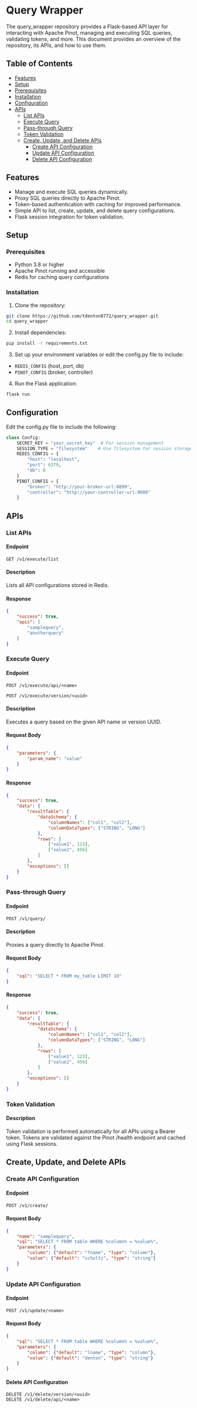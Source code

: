 # Query Wrapper
The query_wrapper repository provides a Flask-based API layer for interacting with Apache Pinot, managing and executing SQL queries, validating tokens, and more. This document provides an overview of the repository, its APIs, and how to use them.

## Table of Contents
- [Features](#features)
- [Setup](#setup)
- [Prerequisites](#prerequisites)
- [Installation](#installation)
- [Configuration](#configuration)
- [APIs](#apis)
  - [List APIs](#list-apis)
  - [Execute Query](#execute-query)
  - [Pass-through Query](#pass-through-query)
  - [Token Validation](#token-validation)
  - [Create, Update, and Delete APIs](#create-update-and-delete-apis)
    - [Create API Configuration](#create-api-configuration)
    - [Update API Configuration](#update-api-configuration)
    - [Delete API Configuration](#delete-api-configuration)


## Features
- Manage and execute SQL queries dynamically.
- Proxy SQL queries directly to Apache Pinot.
- Token-based authentication with caching for improved performance.
- Simple API to list, create, update, and delete query configurations.
- Flask session integration for token validation.

## Setup
### Prerequisites
- Python 3.8 or higher
- Apache Pinot running and accessible
- Redis for caching query configurations

### Installation
1. Clone the repository:

```bash
git clone https://github.com/tdenton8772/query_wrapper.git
cd query_wrapper
```

2. Install dependencies:

```bash
pip install -r requirements.txt
```

3. Set up your environment variables or edit the config.py file to include:

- `REDIS_CONFIG` (host, port, db)
- `PINOT_CONFIG` (broker, controller)

4. Run the Flask application:

```bash
flask run
```

## Configuration
Edit the config.py file to include the following:

```python
class Config:
    SECRET_KEY = "your_secret_key"  # For session management
    SESSION_TYPE = "filesystem"    # Use filesystem for session storage
    REDIS_CONFIG = {
        "host": "localhost",
        "port": 6379,
        "db": 0
    }
    PINOT_CONFIG = {
        "broker": "http://your-broker-url:8099",
        "controller": "http://your-controller-url:9000"
    }
```

## APIs
### List APIs
#### Endpoint
```http
GET /v1/execute/list
```

#### Description
Lists all API configurations stored in Redis.

#### Response
```json
{
    "success": true,
    "apis": [
        "samplequery",
        "anotherquery"
    ]
}
```

### Execute Query
#### Endpoint
```http
POST /v1/execute/api/<name>
```

```http
POST /v1/execute/version/<uuid>
```

#### Description
Executes a query based on the given API name or version UUID.

#### Request Body
```json
{
    "parameters": {
        "param_name": "value"
    }
}
```

#### Response
```json
{
    "success": true,
    "data": {
        "resultTable": {
            "dataSchema": {
                "columnNames": ["col1", "col2"],
                "columnDataTypes": ["STRING", "LONG"]
            },
            "rows": [
                ["value1", 123],
                ["value2", 456]
            ]
        },
        "exceptions": []
    }
}
```

### Pass-through Query
#### Endpoint
```http
POST /v1/query/
```

#### Description
Proxies a query directly to Apache Pinot.

#### Request Body
```json
{
    "sql": "SELECT * FROM my_table LIMIT 10"
}
```

#### Response
```json
{
    "success": true,
    "data": {
        "resultTable": {
            "dataSchema": {
                "columnNames": ["col1", "col2"],
                "columnDataTypes": ["STRING", "LONG"]
            },
            "rows": [
                ["value1", 123],
                ["value2", 456]
            ]
        },
        "exceptions": []
    }
}
```

### Token Validation
#### Description
Token validation is performed automatically for all APIs using a Bearer token. Tokens are validated against the Pinot /health endpoint and cached using Flask sessions.

## Create, Update, and Delete APIs
### Create API Configuration
#### Endpoint
```http
POST /v1/create/
```

#### Request Body

```json
{
    "name": "samplequery",
    "sql": "SELECT * FROM table WHERE %column% = %value%",
    "parameters": {
        "column": {"default": "fname", "type": "column"},
        "value": {"default": "schultz", "type": "string"}
    }
}
```

### Update API Configuration
#### Endpoint
```http
POST /v1/update/<name>
```

#### Request Body
```json
{
    "sql": "SELECT * FROM table WHERE %column% = %value%",
    "parameters": {
        "column": {"default": "lname", "type": "column"},
        "value": {"default": "denton", "type": "string"}
    }
}
```

#### Delete API Configuration
```http
DELETE /v1/delete/version/<uuid>
DELETE /v1/delete/api/<name>
```
